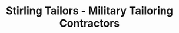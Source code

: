 ---
title: "Stirling Tailors - Military Tailoring Contractors"
url: /stirling/stirling-tailors-military-tailoring-contractors/
shop: Schneiderei
---